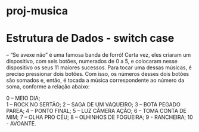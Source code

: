 # proj-musica
# Estrutura de Dados - switch case
– “Se avexe não” é uma famosa banda de forró! Certa vez, eles
criaram um dispositivo, com seis botões, numerados de 0 a 5, e
colocaram nesse dispositivo os seus 11 maiores sucessos. Para
tocar uma dessas músicas, é preciso pressionar dois botões. Com
isso, os números desses dois botões são somados e, então, é tocada
a música correspondente ao número da soma, conforme a relação
abaixo:

0 – MEIO DIA; <br />
1 – ROCK NO SERTÃO;
2 – SAGA DE UM VAQUEIRO;
3 – BOTA PEGADO PAREA;
4 – PONTO FINAL;
5 – LUZ CÂMERA AÇÃO;
6 – TOMA CONTA DE MIM;
7 – OLHA PRO CÉU;
8 – OLHINHOS DE FOGUEIRA;
9 - RANCHEIRA;
10 - AVOANTE.
